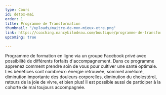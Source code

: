 ```yaml
---
type: Cours
id: detox-mai
order: 1
title: Programme de Transformation
thumbnail: "/uploads/maitre-de-mon-mieux-etre.png"
link: https://coaching.nancybilodeau.com/boutique/programme-de-transformation
upcoming: true

---
```

Programme de formation en ligne via un groupe Facebook privé avec possibilité de différents forfaits d'accompagnement. Dans ce programme apprenez comment prendre soin de vous pour cultiver une santé optimale. Les bénéfices sont nombreux: énergie retrouvée, sommeil amélioré, diminution importante des douleurs corporelles, diminution du cholestérol, retours de la joie de vivre, et bien plus! Il est possible aussi de participer à la cohorte de mai toujours accompagnée.